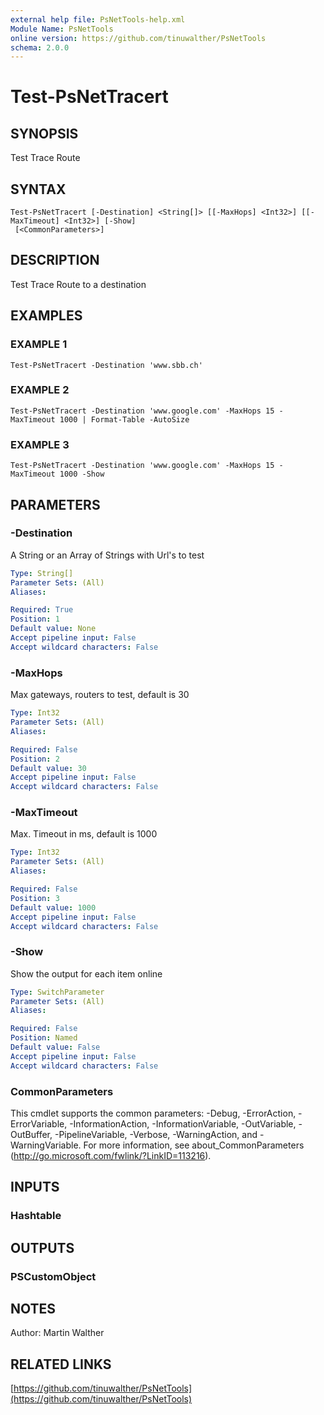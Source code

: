 ```yaml
---
external help file: PsNetTools-help.xml
Module Name: PsNetTools
online version: https://github.com/tinuwalther/PsNetTools
schema: 2.0.0
---
```


# Test-PsNetTracert

## SYNOPSIS
Test Trace Route

## SYNTAX

```
Test-PsNetTracert [-Destination] <String[]> [[-MaxHops] <Int32>] [[-MaxTimeout] <Int32>] [-Show]
 [<CommonParameters>]
```

## DESCRIPTION
Test Trace Route to a destination

## EXAMPLES

### EXAMPLE 1
```
Test-PsNetTracert -Destination 'www.sbb.ch'
```

### EXAMPLE 2
```
Test-PsNetTracert -Destination 'www.google.com' -MaxHops 15 -MaxTimeout 1000 | Format-Table -AutoSize
```

### EXAMPLE 3
```
Test-PsNetTracert -Destination 'www.google.com' -MaxHops 15 -MaxTimeout 1000 -Show
```

## PARAMETERS

### -Destination
A String or an Array of Strings with Url's to test

```yaml
Type: String[]
Parameter Sets: (All)
Aliases:

Required: True
Position: 1
Default value: None
Accept pipeline input: False
Accept wildcard characters: False
```

### -MaxHops
Max gateways, routers to test, default is 30

```yaml
Type: Int32
Parameter Sets: (All)
Aliases:

Required: False
Position: 2
Default value: 30
Accept pipeline input: False
Accept wildcard characters: False
```

### -MaxTimeout
Max.
Timeout in ms, default is 1000

```yaml
Type: Int32
Parameter Sets: (All)
Aliases:

Required: False
Position: 3
Default value: 1000
Accept pipeline input: False
Accept wildcard characters: False
```

### -Show
Show the output for each item online

```yaml
Type: SwitchParameter
Parameter Sets: (All)
Aliases:

Required: False
Position: Named
Default value: False
Accept pipeline input: False
Accept wildcard characters: False
```

### CommonParameters
This cmdlet supports the common parameters: -Debug, -ErrorAction, -ErrorVariable, -InformationAction, -InformationVariable, -OutVariable, -OutBuffer, -PipelineVariable, -Verbose, -WarningAction, and -WarningVariable. For more information, see about_CommonParameters (http://go.microsoft.com/fwlink/?LinkID=113216).

## INPUTS

### Hashtable
## OUTPUTS

### PSCustomObject
## NOTES
Author: Martin Walther

## RELATED LINKS

[https://github.com/tinuwalther/PsNetTools](https://github.com/tinuwalther/PsNetTools)

